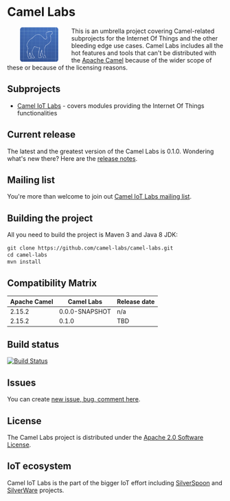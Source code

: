 # Camel Labs

<a href="https://github.com/camel-labs/camel-labs"><img src="camel-labs.png" align="left" height="80" hspace="30"></a>
This is an umbrella project covering Camel-related subprojects for the Internet Of Things and the other bleeding edge use cases.
Camel Labs includes all the hot features and tools that can't be distributed with the [Apache Camel](http://camel.apache.org)
because of the wider scope of these or because of the licensing reasons.

## Subprojects

- [Camel IoT Labs](https://github.com/camel-labs/camel-labs/tree/master/iot) - covers modules providing the Internet Of 
Things functionalities

## Current release

The latest and the greatest version of the Camel Labs is 0.1.0. Wondering what's new there? Here are the [release notes](https://github.com/camel-labs/camel-labs/blob/master/release-notes.md).

## Mailing list

You're more than welcome to join out [Camel IoT Labs mailing list](https://groups.google.com/forum/#!forum/camel-iot-labs).

## Building the project

All you need to build the project is Maven 3 and Java 8 JDK:

    git clone https://github.com/camel-labs/camel-labs.git
    cd camel-labs
    mvn install

## Compatibility Matrix

| Apache Camel | Camel Labs| Release date |
|--------------|-----------|--------------|
| 2.15.2|0.0.0-SNAPSHOT| n/a |
| 2.15.2|0.1.0| TBD |   

## Build status

[![Build Status](https://travis-ci.org/camel-labs/camel-labs.svg?branch=master)](https://travis-ci.org/camel-labs/camel-labs)

## Issues

You can create [new issue, bug, comment here](https://github.com/camel-labs/camel-labs/issues/new).

## License

The Camel Labs project is distributed under the [Apache 2.0 Software License](https://www.apache.org/licenses/LICENSE-2.0).

## IoT ecosystem

Camel IoT Labs is the part of the bigger IoT effort including [SilverSpoon](http://www.silverspoon.io) and [SilverWare](http://www.silverware.io) projects.
